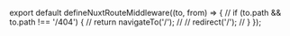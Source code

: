 export default defineNuxtRouteMiddleware((to, from) => {
// if (to.path && to.path !== '/404') {
// return navigateTo('/');
// // redirect('/');
// }
});

<template>
  <div class="flex flex-col items-center justify-center min-h-screen bg-black text-text">
    <Head>
      <!-- ini merupakan cara menambahkan head pada Nuxt -->
      <Html lang="en" />
      <Title>{{ title }}</Title>
      <Meta name="description" :content="title" />
    </Head>
    <span class="mb-8 text-center md:mb-0 md:gap-x-5 md:flex md:justify-center md:items-center">
      <h1 class="mb-4 text-6xl font-bold">404</h1>
      <h2 class="text-2xl md:mb-0">File Not Found</h2>
    </span>
    <NuxtLink to="/" class="px-4 py-2 text-white transition duration-300 ease-in-out bg-teal-500 rounded-md hover:shadow-md hover:shadow-teal-500">Go back to homepage</NuxtLink>
  </div>
</template>

<script setup>
  const title = '404 Not Found';
</script>
